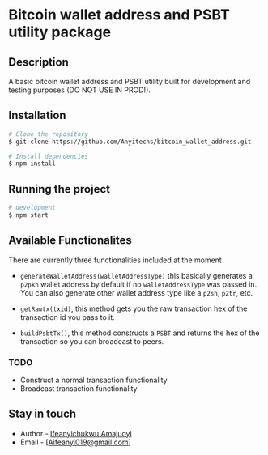 # Bitcoin wallet address and PSBT utility package


## Description

A basic bitcoin wallet address and PSBT utility built for development and testing purposes (DO NOT USE IN PROD!).

## Installation

```bash
# Clone the repository
$ git clone https://github.com/Anyitechs/bitcoin_wallet_address.git

# Install dependencies
$ npm install
```

## Running the project

```bash
# development
$ npm start 

```

## Available Functionalites
There are currently three functionalities included at the moment

- ```generateWalletAddress(walletAddressType)``` this basically generates a ```p2pkh``` wallet address by default if no ```walletAddressType``` was passed in. You can also generate other wallet address type like a ```p2sh```, ```p2tr```, etc.

- ```getRawtx(txid)```, this method gets you the raw transaction hex of the transaction id you pass to it.

- ```buildPsbtTx()```, this method constructs a ```PSBT``` and returns the hex of the transaction so you can broadcast to peers.

### TODO
- Construct a normal transaction functionality
- Broadcast transaction functionality


## Stay in touch

- Author - [Ifeanyichukwu Amajuoyi](https://www.linkedin.com/in/ifeanyichukwu-amajuoyi-8b6229153/)
- Email - [Aifeanyi019@gmail.com]

